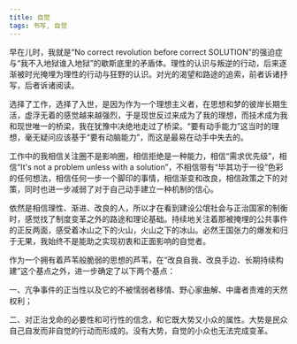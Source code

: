 ```yaml
---
title: 自觉
tags: 书写, 自觉
---
```



早在儿时，我就是“No correct revolution before correct SOLUTION”的强迫症与“我不入地狱谁入地狱”的歇斯底里的矛盾体。理性的认识与叛逆的行动，后来逐渐被时光掩埋为理性的行动与狂野的认识。对光的渴望和路途的追索，前者诉诸抒写，后者诉诸阅读。

选择了工作，选择了入世，是因为作为一个理想主义者，在思想和梦的彼岸长期生活，虚浮无着的感觉越来越强烈，于是现世反过来成为了我的理想，而技术成为我和现世唯一的桥梁，我在犹豫中决绝地走过了桥梁。“要有动手能力”这当时的理想，毫无疑问应该基于“要有动脑能力”，而这是最易在动手中失去的。

工作中的我相信关注圈不是影响圈，相信拒绝是一种能力，相信“需求优先级”，相信“It's not a problem unless with a solution”，不相信带有“毕其功于一役”色彩的任何想法，相信任何一步一个脚印的事情，相信渐变和改良，相信政策之下的对策，同时也进一步减弱了对于自己动手建立一种机制的信心。

依然是相信理性、渐进、改良的人，所以才在看到建设公氓社会与正治国家的制衡时，感觉找了制度变革之外的路途和理论基础。持续地关注着那被掩埋的公共事件的正反两面，感受着冰山之下的火山，火山之下的冰山。必然王国张力的爆发和归于无果，我始终不是能助之实现初衷和正面影响的自觉者。

作为一个拥有着芦苇般脆弱的思想的芦苇，在“改良自我、改良手边、长期持续构建”这个基点之外，进一步确定了以下两个基点：

一、亢争事件的正当性以及它的不被懦弱者移情、野心家曲解、中庸者责难的天然权利；

二、对正治戈命的必要性和可行性的信念，和它既大势又小众的属性。大势是民众自己自发而非自觉的行动而形成的。没有大势，自觉的小众也无法完成变革。

